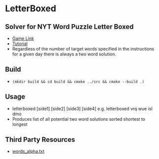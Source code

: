 # LetterBoxed

## Solver for NYT Word Puzzle Letter Boxed
* [Game Link](https://www.nytimes.com/puzzles/letter-boxed)
* [Tutorial](https://wordfinder.yourdictionary.com/blog/nyts-letter-boxed-a-quick-guide-to-the-fan-favorite-puzzle/)
* Regardless of the number of target words specified in the instructions for a given day there is always a two word solution.

## Build
* ```(mkdir build && cd build && cmake ../src && cmake --build .)```

## Usage
* letterboxed [side1] [side2] [side3] [side4]
    e.g. letterboxed vrq wue isl dmo
* Produces list of all potential two word solutions sorted shortest to longest

## Third Party Resources
* [words_alpha.txt](https://github.com/dwyl/english-words)
